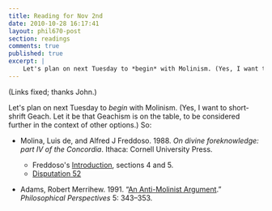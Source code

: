 ```yaml
---
title: Reading for Nov 2nd
date: 2010-10-28 16:17:41
layout: phil670-post
section: readings
comments: true
published: true
excerpt: |
    Let's plan on next Tuesday to *begin* with Molinism. (Yes, I want to short-shrift Geach. Let it be that Geachism is on the table, to be considered further in the context of other options.) So:
---
```


(Links fixed; thanks John.)

Let's plan on next Tuesday to *begin* with Molinism. (Yes, I want to short-shrift Geach. Let it be that Geachism is on the table, to be considered further in the context of other options.) So:

+   Molina, Luis de, and Alfred J Freddoso. 1988. *On divine foreknowledge: part IV of the Concordia*. Ithaca: Cornell University Press. <span class="Z3988" title="url_ver=Z39.88-2004&amp;ctx_ver=Z39.88-2004&amp;rft_id=urn%3Aisbn%3A0801421314%20%28alk.%20paper%29&amp;rft_val_fmt=info%3Aofi%2Ffmt%3Akev%3Amtx%3Abook&amp;rft.genre=book&amp;rft.btitle=On%20divine%20foreknowledge%3A%20part%20IV%20of%20the%20Concordia&amp;rft.place=Ithaca&amp;rft.publisher=Cornell%20University%20Press&amp;rft.aufirst=Luis%20de&amp;rft.aulast=Molina&amp;rft.au=Luis%20de%20Molina&amp;rft.au=Alfred%20J%20Freddoso&amp;rft.date=1988&amp;rft.isbn=0801421314%20(alk.%20paper)">&nbsp;</span>
    +   Freddoso's [Introduction](http://people.cohums.ohio-state.edu/sanson7/courses/local/molina1988a.pdf), sections 4 and 5.
    +   [Disputation 52](http://people.cohums.ohio-state.edu/sanson7/courses/local/molina1988ab.pdf)

+   Adams, Robert Merrihew. 1991. “[An Anti-Molinist Argument](http://www.jstor.org/stable/2214100).” *Philosophical Perspectives* 5: 343–353. <span class="Z3988" title="url_ver=Z39.88-2004&amp;ctx_ver=Z39.88-2004&amp;rft_val_fmt=info%3Aofi%2Ffmt%3Akev%3Amtx%3Ajournal&amp;rft.genre=article&amp;rft.atitle=An%20Anti-Molinist%20Argument&amp;rft.jtitle=Philosophical%20Perspectives&amp;rft.volume=5&amp;rft.aufirst=Robert%20Merrihew&amp;rft.aulast=Adams&amp;rft.au=Robert%20Merrihew%20Adams&amp;rft.date=1991&amp;rft.pages=343%E2%80%93353">&nbsp;</span>